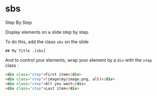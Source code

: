 # sbs

Step By Step

Display elements on a slide step by step.

To do this, add the class `sbs` on the slide

```sdf
## My Title .[sbs]
```

And to control your elements, wrap your element by a `div` with the `step` class :

```html
<div class="step">First item</div>
<div class="step">!image(my/image.png, alt)</div>
<div class="step">All you want</div>
<div class="step">Last item</div>
```

